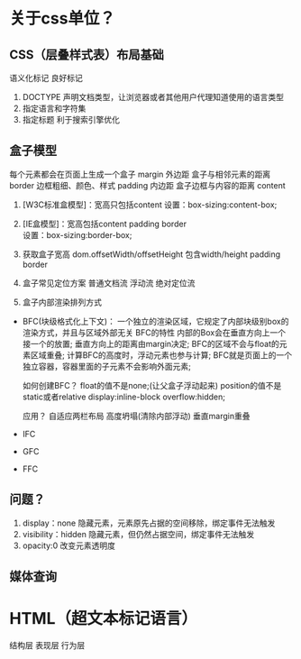 # 关于css单位？

## CSS（层叠样式表）布局基础
语义化标记
良好标记
1. DOCTYPE 声明文档类型，让浏览器或者其他用户代理知道使用的语言类型
2. 指定语言和字符集 
3. 指定标题  利于搜索引擎优化

## 盒子模型 
每个元素都会在页面上生成一个盒子
margin 外边距 盒子与相邻元素的距离
border 边框粗细、颜色、样式
padding 内边距 盒子边框与内容的距离
content
1. [W3C标准盒模型]：宽高只包括content
    设置：box-sizing:content-box;

2. [IE盒模型]：宽高包括content padding border  
    设置：box-sizing:border-box;

3. 获取盒子宽高
dom.offsetWidth/offsetHeight  包含width/height padding border

4. 盒子常见定位方案
普通文档流
浮动流
绝对定位流

5. 盒子内部渲染排列方式 
* BFC(块级格式化上下文)： 一个独立的渲染区域，它规定了内部块级别box的渲染方式，并且与区域外部无关
  BFC的特性 
    内部的Box会在垂直方向上一个接一个的放置;
    垂直方向上的距离由margin决定;
    BFC的区域不会与float的元素区域重叠;
    计算BFC的高度时，浮动元素也参与计算;
    BFC就是页面上的一个独立容器，容器里面的子元素不会影响外面元素;

  如何创建BFC？
    float的值不是none;(让父盒子浮动起来)
    position的值不是static或者relative
    display:inline-block
    overflow:hidden;

  应用？
  自适应两栏布局
  高度坍塌(清除内部浮动)
  垂直margin重叠  


* IFC
* GFC
* FFC 

## 问题？
1. display：none
    隐藏元素，元素原先占据的空间移除，绑定事件无法触发
2. visibility：hidden
    隐藏元素，但仍然占据空间，绑定事件无法触发
2. opacity:0
    改变元素透明度

## 媒体查询



# HTML（超文本标记语言）
结构层 表现层 行为层